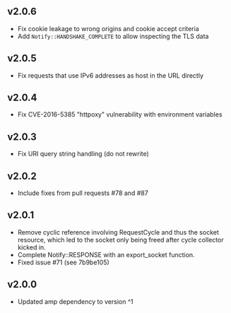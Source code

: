 v2.0.6
------

- Fix cookie leakage to wrong origins and cookie accept criteria
- Add `Notify::HANDSHAKE_COMPLETE` to allow inspecting the TLS data

v2.0.5
------

- Fix requests that use IPv6 addresses as host in the URL directly

v2.0.4
------

- Fix CVE-2016-5385 "httpoxy" vulnerability with environment variables

v2.0.3
------

- Fix URI query string handling (do not rewrite)

v2.0.2
------

- Include fixes from pull requests #78 and #87

v2.0.1
------

- Remove cyclic reference involving RequestCycle and thus the socket resource, which led to the socket only being freed after cycle collector kicked in.
- Complete Notify::RESPONSE with an export_socket function.
- Fixed issue #71 (see 7b9be105)

v2.0.0
------

- Updated amp dependency to version ^1

